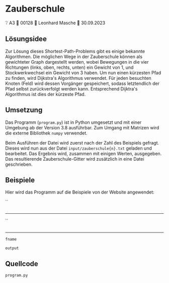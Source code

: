 # Zauberschule

❔ A3 👥 00128 🧑 Leonhard Masche 📆 30.09.2023

## Lösungsidee

Zur Lösung dieses Shortest-Path-Problems gibt es einige bekannte Algorithmen. Die möglichen Wege in der Zauberschule können als gewichteter Graph dargestellt werden, wobei Bewegungen in die vier Richtungen (links, oben, rechts, unten) ein Gewicht von $1$, und Stockwerkwechsel ein Gewicht von $3$ haben. Um nun einen kürzesten Pfad zu finden, wird Dijkstra's Algorithmus verwendet. Für jeden besuchten Knoten (Feld) wird dessen Vorgänger gespeichert, sodass letztendlich der Pfad selbst zurückverfolgt werden kann. Entsprechend Dijktra's Algorithmus ist dies der kürzeste Pfad.

## Umsetzung

Das Programm (`program.py`) ist in Python umgesetzt und mit einer Umgebung ab der Version $3.8$ ausführbar. Zum Umgang mit Matrizen wird die externe Bibliothek `numpy` verwendet.

Beim Ausführen der Datei wird zuerst nach der Zahl des Beispiels gefragt. Dieses wird nun aus der Datei `input/zauberschule{n}.txt` geladen und bearbeitet. Das Ergebnis wird, zusammen mit einigen Werten, ausgegeben. Das resultierende Zauberschule-Gitter wird zusätzlich in eine Datei geschrieben.

## Beispiele

Hier wird das Programm auf die <n> Beispiele von der Website angewendet:

``

```text

```

---


``

```text

```

---

`fname`

```text
output
```

## Quellcode

`program.py`

```python

```